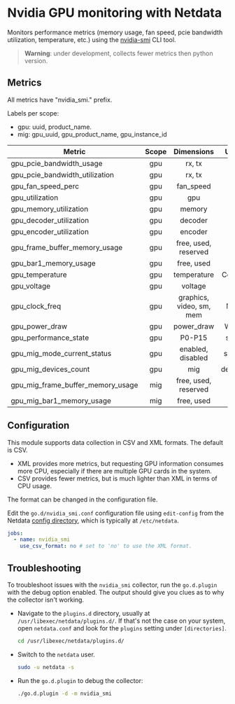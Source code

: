 <!--
title: "Nvidia GPU monitoring with Netdata"
custom_edit_url: "https://github.com/netdata/go.d.plugin/edit/master/modules/nvidia_smi/README.md"
description: "Monitors performance metrics using the nvidia-smi CLI tool."
sidebar_label: "nvidia_smi-go.d.plugin (Recommended)"
learn_status: "Published"
learn_topic_type: "References"
learn_rel_path: "Integrations/Monitor/Devices"
-->

# Nvidia GPU monitoring with Netdata

Monitors performance metrics (memory usage, fan speed, pcie bandwidth utilization, temperature, etc.)
using the [nvidia-smi](https://developer.nvidia.com/nvidia-system-management-interface) CLI tool.

> **Warning**: under development, collects fewer metrics then python version.

## Metrics

All metrics have "nvidia_smi." prefix.

Labels per scope:

- gpu: uuid, product_name.
- mig: gpu_uuid, gpu_product_name, gpu_instance_id

| Metric                            | Scope |        Dimensions        |  Units  | XML | CSV |
|-----------------------------------|:-----:|:------------------------:|:-------:|:---:|:---:|
| gpu_pcie_bandwidth_usage          |  gpu  |          rx, tx          |   B/s   | yes | no  |
| gpu_pcie_bandwidth_utilization    |  gpu  |          rx, tx          |    %    | yes | no  |
| gpu_fan_speed_perc                |  gpu  |        fan_speed         |    %    | yes | yes |
| gpu_utilization                   |  gpu  |           gpu            |    %    | yes | yes |
| gpu_memory_utilization            |  gpu  |          memory          |    %    | yes | yes |
| gpu_decoder_utilization           |  gpu  |         decoder          |    %    | yes | no  |
| gpu_encoder_utilization           |  gpu  |         encoder          |    %    | yes | no  |
| gpu_frame_buffer_memory_usage     |  gpu  |   free, used, reserved   |    B    | yes | yes |
| gpu_bar1_memory_usage             |  gpu  |        free, used        |    B    | yes | no  |
| gpu_temperature                   |  gpu  |       temperature        | Celsius | yes | yes |
| gpu_voltage                       |  gpu  |         voltage          |    V    | yes | no  |
| gpu_clock_freq                    |  gpu  | graphics, video, sm, mem |   MHz   | yes | yes |
| gpu_power_draw                    |  gpu  |        power_draw        |  Watts  | yes | yes |
| gpu_performance_state             |  gpu  |          P0-P15          |  state  | yes | yes |
| gpu_mig_mode_current_status       |  gpu  |    enabled, disabled     | status  | yes | no  |
| gpu_mig_devices_count             |  gpu  |           mig            | devices | yes | no  |
| gpu_mig_frame_buffer_memory_usage |  mig  |   free, used, reserved   |    B    | yes | no  |
| gpu_mig_bar1_memory_usage         |  mig  |        free, used        |    B    | yes | no  |

## Configuration

This module supports data collection in CSV and XML formats. The default is CSV.

- XML provides more metrics, but requesting GPU information consumes more CPU, especially if there are multiple GPU
  cards in the system.
- CSV provides fewer metrics, but is much lighter than XML in terms of CPU usage.

The format can be changed in the configuration file.

Edit the `go.d/nvidia_smi.conf` configuration file using `edit-config` from the
Netdata [config directory](https://learn.netdata.cloud/docs/configure/nodes), which is typically at `/etc/netdata`.

```yaml
jobs:
  - name: nvidia_smi
    use_csv_format: no # set to 'no' to use the XML format.
```

## Troubleshooting

To troubleshoot issues with the `nvidia_smi` collector, run the `go.d.plugin` with the debug option enabled. The
output should give you clues as to why the collector isn't working.

- Navigate to the `plugins.d` directory, usually at `/usr/libexec/netdata/plugins.d/`. If that's not the case on
  your system, open `netdata.conf` and look for the `plugins` setting under `[directories]`.

  ```bash
  cd /usr/libexec/netdata/plugins.d/
  ```

- Switch to the `netdata` user.

  ```bash
  sudo -u netdata -s
  ```

- Run the `go.d.plugin` to debug the collector:

  ```bash
  ./go.d.plugin -d -m nvidia_smi
  ```

